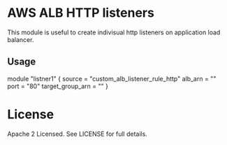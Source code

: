 # AWS ALB HTTP listeners
This module is useful to create indivisual http listeners on application load balancer.

## Usage

module "listner1" {
  source = "custom_alb_listener_rule_http"
  alb_arn = ""
  port = "80"
  target_group_arn = ""
}


# License

Apache 2 Licensed. See LICENSE for full details.